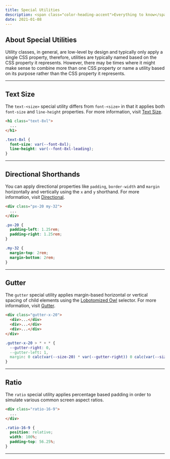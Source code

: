 ```yaml
---
title: Special Utilities
description: <span class="color-heading-accent">Everything to know</span> about special utilities
date: 2021-01-08
---
```


## About Special Utilities

Utility classes, in general, are low-level by design and typically only apply a single CSS property, therefore, utilities are typically named based on the CSS property it represents. However, there may be times where it might make sense to combine more than one CSS property or name a utility based on its purpose rather than the CSS property it represents.



---

## Text Size

The `text-<size>` special utility differs from `font-<size>` in that it applies both `font-size` and `line-height` properties. For more information, visit [Text Size](/docs/text-size).

```html
<h1 class="text-8xl">
  ...
</h1>
```

```css
.text-8xl {
  font-size: var(--font-8xl);
  line-height: var(--font-8xl-leading);
}
```

---

## Directional Shorthands

You can apply directional properties like `padding`, `border-width` and `margin` horizontally and vertically using the `x` and `y` shorthand. For more information, visit [Directional](/docs/directional).

```html
<div class="px-20 my-32">
  ...
</div>
```

```css
.px-20 {
  padding-left: 1.25rem;
  padding-right: 1.25rem;
}

.my-32 {
  margin-top: 2rem;
  margin-bottom: 2rem;
}
```

---

## Gutter

The `gutter` special utility applies margin-based horizontal or vertical spacing of child elements using the [Lobotomized Owl](https://alistapart.com/article/axiomatic-css-and-lobotomized-owls/) selector. For more information, visit [Gutter](/docs/gutter).

```html
<div class="gutter-x-20">
  <div>...</div>
  <div>...</div>
  <div>...</div>
</div>
```

```css
.gutter-x-20 > * + * {
  --gutter-right: 0,
  --gutter-left: 1,
  margin: 0 calc(var(--size-20) * var(--gutter-right)) 0 calc(var(--size-20) * var(--gutter-left));
}
```

---

## Ratio

The `ratio` special utility applies percentage based padding in order to simulate various common screen aspect ratios.

```html
<div class="ratio-16-9">
  ...
</div>
```

```css
.ratio-16-9 {
  position: relative;
  width: 100%;
  padding-top: 56.25%;
}
```

---